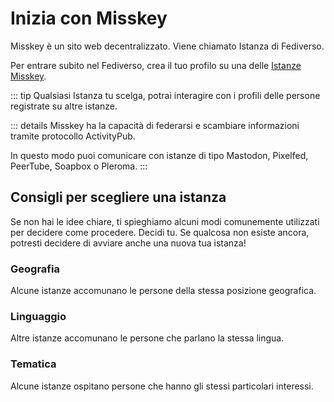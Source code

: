 # Inizia con Misskey

Misskey è un sito web decentralizzato. Viene chiamato Istanza di Fediverso.

Per entrare subito nel Fediverso, crea il tuo profilo su una delle [Istanze Misskey](../instances.md).

::: tip
Qualsiasi Istanza tu scelga, potrai interagire con i profili delle persone registrate su altre istanze.

::: details
Misskey ha la capacità di federarsi e scambiare informazioni tramite protocollo ActivityPub.

In questo modo puoi comunicare con istanze di tipo Mastodon, Pixelfed, PeerTube, Soapbox o Pleroma.
:::

## Consigli per scegliere una istanza

Se non hai le idee chiare, ti spieghiamo alcuni modi comunemente utilizzati per decidere come procedere. Decidi tu. Se qualcosa non esiste ancora, potresti decidere di avviare anche una nuova tua istanza!

### Geografia

Alcune istanze accomunano le persone della stessa posizione geografica.

### Linguaggio

Altre istanze accomunano le persone che parlano la stessa lingua.

### Tematica

Alcune istanze ospitano persone che hanno gli stessi particolari interessi.
